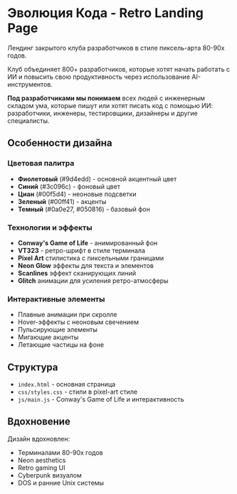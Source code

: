# Эволюция Кода - Retro Landing Page

Лендинг закрытого клуба разработчиков в стиле пиксель-арта 80-90х годов.

Клуб объединяет 800+ разработчиков, которые хотят начать работать с ИИ и повысить свою продуктивность через использование AI-инструментов.

**Под разработчиками мы понимаем** всех людей с инженерным складом ума, которые пишут или хотят писать код с помощью ИИ: разработчики, инженеры, тестировщики, дизайнеры и другие специалисты.

## Особенности дизайна

### Цветовая палитра
- **Фиолетовый** (#9d4edd) - основной акцентный цвет
- **Синий** (#3c096c) - фоновый цвет
- **Циан** (#00f5d4) - неоновые подсветки
- **Зеленый** (#00ff41) - акценты
- **Темный** (#0a0e27, #050816) - базовый фон

### Технологии и эффекты
- **Conway's Game of Life** - анимированный фон
- **VT323** - ретро-шрифт в стиле терминала
- **Pixel Art** стилистика с пиксельными границами
- **Neon Glow** эффекты для текста и элементов
- **Scanlines** эффект сканирующих линий
- **Glitch** анимации для усиления ретро-атмосферы

### Интерактивные элементы
- Плавные анимации при скролле
- Hover-эффекты с неоновым свечением
- Пульсирующие элементы
- Мигающие акценты
- Летающие частицы на фоне

## Структура
- `index.html` - основная страница
- `css/styles.css` - стили в pixel-art стиле
- `js/main.js` - Conway's Game of Life и интерактивность

## Вдохновение
Дизайн вдохновлен:
- Терминалами 80-90х годов
- Neon aesthetics
- Retro gaming UI
- Cyberpunk визуалом
- DOS и ранние Unix системы

